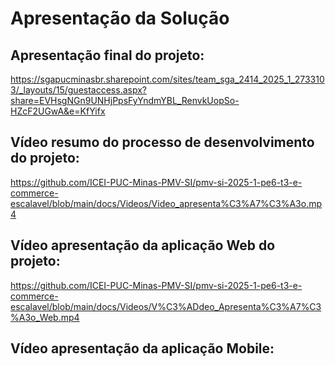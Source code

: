 # Apresentação da Solução

## Apresentação final do projeto:

https://sgapucminasbr.sharepoint.com/sites/team_sga_2414_2025_1_2733103/_layouts/15/guestaccess.aspx?share=EVHsgNGn9UNHjPpsFyYndmYBL_RenvkUopSo-HZcF2UGwA&e=KfYifx

## Vídeo resumo do processo de desenvolvimento do  projeto:

https://github.com/ICEI-PUC-Minas-PMV-SI/pmv-si-2025-1-pe6-t3-e-commerce-escalavel/blob/main/docs/Videos/Video_apresenta%C3%A7%C3%A3o.mp4

## Vídeo apresentação da aplicação Web do projeto:

https://github.com/ICEI-PUC-Minas-PMV-SI/pmv-si-2025-1-pe6-t3-e-commerce-escalavel/blob/main/docs/Videos/V%C3%ADdeo_Apresenta%C3%A7%C3%A3o_Web.mp4

## Vídeo apresentação da aplicação Mobile:


